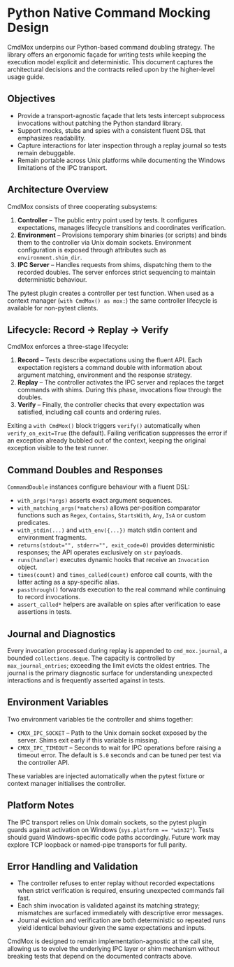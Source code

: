 # Python Native Command Mocking Design

CmdMox underpins our Python-based command doubling strategy. The library offers
an ergonomic façade for writing tests while keeping the execution model explicit
and deterministic. This document captures the architectural decisions and the
contracts relied upon by the higher-level usage guide.

## Objectives

- Provide a transport-agnostic façade that lets tests intercept subprocess
  invocations without patching the Python standard library.
- Support mocks, stubs and spies with a consistent fluent DSL that emphasizes
  readability.
- Capture interactions for later inspection through a replay journal so tests
  remain debuggable.
- Remain portable across Unix platforms while documenting the Windows
  limitations of the IPC transport.

## Architecture Overview

CmdMox consists of three cooperating subsystems:

1. **Controller** – The public entry point used by tests. It configures
   expectations, manages lifecycle transitions and coordinates verification.
2. **Environment** – Provisions temporary shim binaries (or scripts) and binds
   them to the controller via Unix domain sockets. Environment configuration is
   exposed through attributes such as `environment.shim_dir`.
3. **IPC Server** – Handles requests from shims, dispatching them to the
   recorded doubles. The server enforces strict sequencing to maintain
   deterministic behaviour.

The pytest plugin creates a controller per test function. When used as a context
manager (`with CmdMox() as mox:`) the same controller lifecycle is available for
non-pytest clients.

## Lifecycle: Record → Replay → Verify

CmdMox enforces a three-stage lifecycle:

1. **Record** – Tests describe expectations using the fluent API. Each
   expectation registers a command double with information about argument
   matching, environment and the response strategy.
2. **Replay** – The controller activates the IPC server and replaces the target
   commands with shims. During this phase, invocations flow through the doubles.
3. **Verify** – Finally, the controller checks that every expectation was
   satisfied, including call counts and ordering rules.

Exiting a `with CmdMox()` block triggers `verify()` automatically when
`verify_on_exit=True` (the default). Failing verification suppresses the error
if an exception already bubbled out of the context, keeping the original
exception visible to the test runner.

## Command Doubles and Responses

`CommandDouble` instances configure behaviour with a fluent DSL:

- `with_args(*args)` asserts exact argument sequences.
- `with_matching_args(*matchers)` allows per-position comparator functions such
  as `Regex`, `Contains`, `StartsWith`, `Any`, `IsA` or custom predicates.
- `with_stdin(...)` and `with_env({...})` match stdin content and environment
  fragments.
- `returns(stdout="", stderr="", exit_code=0)` provides deterministic
  responses; the API operates exclusively on `str` payloads.
- `runs(handler)` executes dynamic hooks that receive an `Invocation` object.
- `times(count)` and `times_called(count)` enforce call counts, with the latter
  acting as a spy-specific alias.
- `passthrough()` forwards execution to the real command while continuing to
  record invocations.
- `assert_called*` helpers are available on spies after verification to ease
  assertions in tests.

## Journal and Diagnostics

Every invocation processed during replay is appended to `cmd_mox.journal`, a
bounded `collections.deque`. The capacity is controlled by
`max_journal_entries`; exceeding the limit evicts the oldest entries. The
journal is the primary diagnostic surface for understanding unexpected
interactions and is frequently asserted against in tests.

## Environment Variables

Two environment variables tie the controller and shims together:

- `CMOX_IPC_SOCKET` – Path to the Unix domain socket exposed by the server. Shims
  exit early if this variable is missing.
- `CMOX_IPC_TIMEOUT` – Seconds to wait for IPC operations before raising a
  timeout error. The default is `5.0` seconds and can be tuned per test via the
  controller API.

These variables are injected automatically when the pytest fixture or context
manager initialises the controller.

## Platform Notes

The IPC transport relies on Unix domain sockets, so the pytest plugin guards
against activation on Windows (`sys.platform == "win32"`). Tests should guard
Windows-specific code paths accordingly. Future work may explore TCP loopback or
named-pipe transports for full parity.

## Error Handling and Validation

- The controller refuses to enter replay without recorded expectations when
  strict verification is required, ensuring unexpected commands fail fast.
- Each shim invocation is validated against its matching strategy; mismatches are
  surfaced immediately with descriptive error messages.
- Journal eviction and verification are both deterministic so repeated runs yield
  identical behaviour given the same expectations and inputs.

CmdMox is designed to remain implementation-agnostic at the call site, allowing
us to evolve the underlying IPC layer or shim mechanism without breaking tests
that depend on the documented contracts above.
